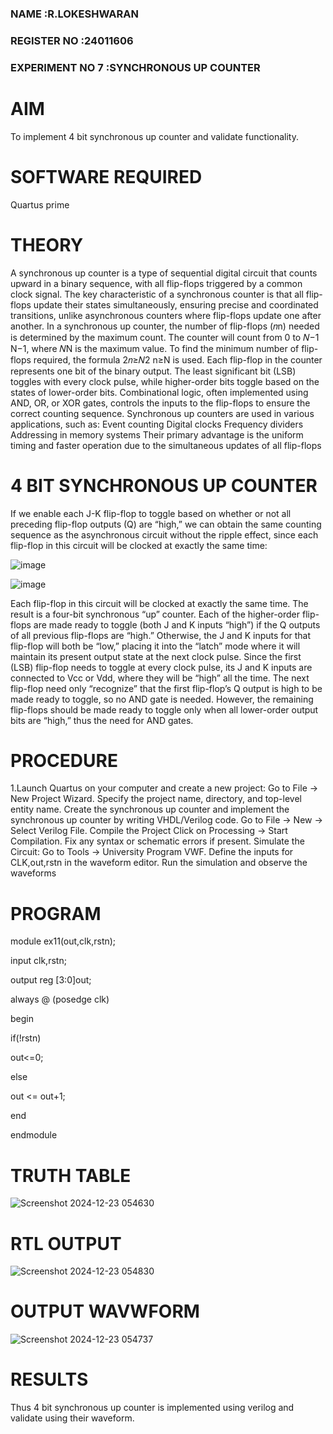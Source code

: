 ### NAME            :R.LOKESHWARAN
### REGISTER NO     :24011606
### EXPERIMENT NO 7   :SYNCHRONOUS UP COUNTER

# AIM

To implement 4 bit synchronous up counter and validate functionality.

# SOFTWARE REQUIRED

Quartus prime

# THEORY

A synchronous up counter is a type of sequential digital circuit that counts upward in a binary
 sequence, with all flip-flops triggered by a common clock signal. The key characteristic of a
 synchronous counter is that all flip-flops update their states simultaneously, ensuring precise and
 coordinated transitions, unlike asynchronous counters where flip-flops update one after another.
 In a synchronous up counter, the number of flip-flops (𝑛n) needed is determined by the maximum
 count. The counter will count from 0 to 𝑁−1 N−1, where 𝑁N is the maximum value. To find the
 minimum number of flip-flops required, the formula 2𝑛≥𝑁2 n≥N is used.
 Each flip-flop in the counter represents one bit of the binary output. The least significant bit (LSB)
 toggles with every clock pulse, while higher-order bits toggle based on the states of lower-order
 bits. Combinational logic, often implemented using AND, OR, or XOR gates, controls the inputs to
 the flip-flops to ensure the correct counting sequence.
 Synchronous up counters are used in various applications, such as: Event counting Digital clocks
 Frequency dividers Addressing in memory systems
 Their primary advantage is the uniform timing and faster operation due to the simultaneous
 updates of all flip-flops
 
# 4 BIT SYNCHRONOUS UP COUNTER

If we enable each J-K flip-flop to toggle based on whether or not all preceding flip-flop outputs (Q) are “high,” we can obtain the same counting sequence as the asynchronous circuit without the ripple effect, since each flip-flop in this circuit will be clocked at exactly the same time:

![image](https://github.com/naavaneetha/SYNCHRONOUS-UP-COUNTER/assets/154305477/d5db3fa0-e413-404c-b80e-b2f39d82e7e8)


![image](https://github.com/naavaneetha/SYNCHRONOUS-UP-COUNTER/assets/154305477/52cb61eb-d04b-442d-810c-31185a68410b)

Each flip-flop in this circuit will be clocked at exactly the same time.
The result is a four-bit synchronous “up” counter. Each of the higher-order flip-flops are made ready to toggle (both J and K inputs “high”) if the Q outputs of all previous flip-flops are “high.”
Otherwise, the J and K inputs for that flip-flop will both be “low,” placing it into the “latch” mode where it will maintain its present output state at the next clock pulse.
Since the first (LSB) flip-flop needs to toggle at every clock pulse, its J and K inputs are connected to Vcc or Vdd, where they will be “high” all the time.
The next flip-flop need only “recognize” that the first flip-flop’s Q output is high to be made ready to toggle, so no AND gate is needed.
However, the remaining flip-flops should be made ready to toggle only when all lower-order output bits are “high,” thus the need for AND gates.

# PROCEDURE

1.Launch Quartus on your computer and create a new project: Go to File → New Project Wizard.
 Specify the project name, directory, and top-level entity name.
 Create the synchronous up counter and implement the synchronous up counter by writing
 VHDL/Verilog code. Go to File → New → Select Verilog File.
 Compile the Project Click on Processing → Start Compilation.
 Fix any syntax or schematic errors if present.
 Simulate the Circuit: Go to Tools → University Program VWF.
 Define the inputs for CLK,out,rstn in the waveform editor.
 Run the simulation and observe the waveforms

# PROGRAM

 module ex11(out,clk,rstn);
 
 input clk,rstn;
 
 output reg [3:0]out;

 always @ (posedge clk)
 
 begin
 
 if(!rstn)
 
 out<=0;
 
 else 
 
out <= out+1;

 end
 
 endmodule

# TRUTH TABLE



![Screenshot 2024-12-23 054630](https://github.com/user-attachments/assets/df89605a-ca23-47f0-bb15-fc8659e0afcd)


# RTL OUTPUT



![Screenshot 2024-12-23 054830](https://github.com/user-attachments/assets/d12d87d3-cdbd-407e-9aeb-e92afc8379c8)


# OUTPUT WAVWFORM



![Screenshot 2024-12-23 054737](https://github.com/user-attachments/assets/6fa7295d-9ca8-4f08-ba33-96d140798222)


# RESULTS

 Thus 4 bit synchronous up counter is implemented using verilog and validate using their waveform.
